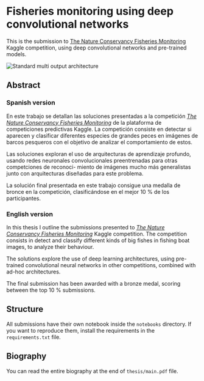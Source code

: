 Fisheries monitoring using deep convolutional networks
======================================================

This is the submission to [The Nature Conservancy Fisheries Monitoring](https://www.kaggle.com/c/the-nature-conservancy-fisheries-monitoring) Kaggle competition, using deep convolutional networks and pre-trained models.


![Standard multi output architecture](https://raw.githubusercontent.com/marhs/fisheries-monitoring-deep-learning/master/thesis/Figures/portada.png)

## Abstract

### Spanish version
En este trabajo se detallan las soluciones presentadas a la competición [_The Nature Conservancy Fisheries Monitoring_](https://www.kaggle.com/c/the-nature-conservancy-fisheries-monitoring) de la plataforma de competiciones
predictivas Kaggle. La competición consiste en detectar si aparecen y
clasificar diferentes especies de grandes peces en imágenes de barcos
pesqueros con el objetivo de analizar el comportamiento de estos.

Las soluciones exploran el uso de arquitecturas de aprendizaje profundo, usando
redes neuronales convolucionales preentrenadas para otras competciones de
reconoci- miento de imágenes mucho más generalistas junto con arquitecturas
diseñadas para este problema.

La solución final presentada en este trabajo consigue una medalla de bronce en
la competición, clasificándose en el mejor 10 % de los participantes.

### English version

In this thesis I outline the submissions presented to [_The Nature Conservancy Fisheries Monitoring_](https://www.kaggle.com/c/the-nature-conservancy-fisheries-monitoring) Kaggle competition. The competition consists in detect and classify different kinds of big fishes in fishing boat images, to analyze their behaviour.

The solutions explore the use of deep learning architectures, using pre-trained convolutional neural networks in other competitions, combined with ad-hoc architectures.

The final submission has been awarded with a bronze medal, scoring between the top 10 % submissions.

## Structure

All submissions have their own notebook inside the `notebooks` directory. If you want to reproduce them, install the requirements in the `requirements.txt` file.

## Biography

You can read the entire biography at the end of `thesis/main.pdf` file.
